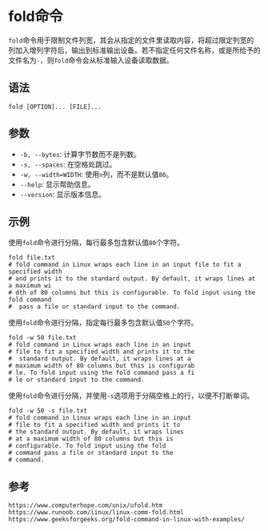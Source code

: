# fold命令
`fold`命令用于限制文件列宽，其会从指定的文件里读取内容，将超过限定列宽的列加入增列字符后，输出到标准输出设备。若不指定任何文件名称，或是所给予的文件名为`-`，则`fold`命令会从标准输入设备读取数据。

## 语法

```shell
fold [OPTION]... [FILE]...
```

## 参数
* `-b, --bytes`: 计算字节数而不是列数。
* `-s, --spaces`: 在空格处跳过。
* `-w, --width=WIDTH`: 使用`n`列，而不是默认值`80`。
* `--help`: 显示帮助信息。
* `--version`: 显示版本信息。

## 示例
使用`fold`命令进行分隔，每行最多包含默认值`80`个字符。

```shell
fold file.txt
# fold command in Linux wraps each line in an input file to fit a specified width
# and prints it to the standard output. By default, it wraps lines at a maximum wi
# dth of 80 columns but this is configurable. To fold input using the fold command
#  pass a file or standard input to the command.
```

使用`fold`命令进行分隔，指定每行最多包含默认值`50`个字符。

```shell
fold -w 50 file.txt
# fold command in Linux wraps each line in an input
# file to fit a specified width and prints it to the
#  standard output. By default, it wraps lines at a
# maximum width of 80 columns but this is configurab
# le. To fold input using the fold command pass a fi
# le or standard input to the command.
```

使用`fold`命令进行分隔，并使用`-s`选项用于分隔空格上的行，以便不打断单词。

```shell
fold -w 50 -s file.txt
# fold command in Linux wraps each line in an input
# file to fit a specified width and prints it to
# the standard output. By default, it wraps lines
# at a maximum width of 80 columns but this is
# configurable. To fold input using the fold
# command pass a file or standard input to the
# command.
```




## 参考

```
https://www.computerhope.com/unix/ufold.htm
https://www.runoob.com/linux/linux-comm-fold.html
https://www.geeksforgeeks.org/fold-command-in-linux-with-examples/
```